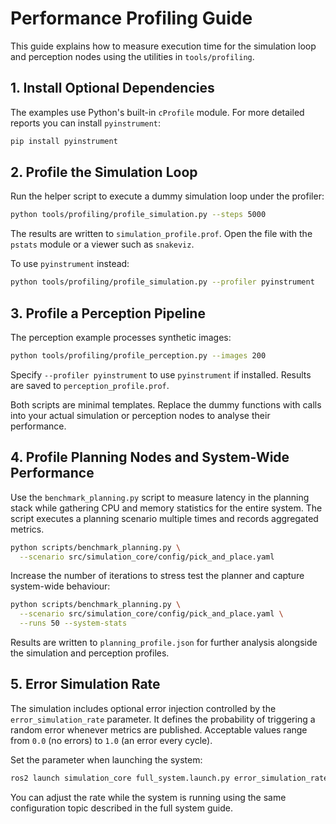 # Performance Profiling Guide

This guide explains how to measure execution time for the simulation loop and perception nodes using the utilities in `tools/profiling`.

## 1. Install Optional Dependencies

The examples use Python's built-in `cProfile` module. For more detailed reports you can install `pyinstrument`:

```bash
pip install pyinstrument
```

## 2. Profile the Simulation Loop

Run the helper script to execute a dummy simulation loop under the profiler:

```bash
python tools/profiling/profile_simulation.py --steps 5000
```

The results are written to `simulation_profile.prof`. Open the file with the `pstats` module or a viewer such as `snakeviz`.

To use `pyinstrument` instead:

```bash
python tools/profiling/profile_simulation.py --profiler pyinstrument
```

## 3. Profile a Perception Pipeline

The perception example processes synthetic images:

```bash
python tools/profiling/profile_perception.py --images 200
```

Specify `--profiler pyinstrument` to use `pyinstrument` if installed. Results are saved to `perception_profile.prof`.

Both scripts are minimal templates. Replace the dummy functions with calls into your actual simulation or perception nodes to analyse their performance.

## 4. Profile Planning Nodes and System-Wide Performance

Use the `benchmark_planning.py` script to measure latency in the planning stack while gathering CPU and memory statistics for the entire system. The script executes a planning scenario multiple times and records aggregated metrics.

```bash
python scripts/benchmark_planning.py \
  --scenario src/simulation_core/config/pick_and_place.yaml
```

Increase the number of iterations to stress test the planner and capture system-wide behaviour:

```bash
python scripts/benchmark_planning.py \
  --scenario src/simulation_core/config/pick_and_place.yaml \
  --runs 50 --system-stats
```

Results are written to `planning_profile.json` for further analysis alongside the simulation and perception profiles.

## 5. Error Simulation Rate

The simulation includes optional error injection controlled by the
`error_simulation_rate` parameter. It defines the probability of triggering a
random error whenever metrics are published. Acceptable values range from `0.0`
(no errors) to `1.0` (an error every cycle).

Set the parameter when launching the system:

```bash
ros2 launch simulation_core full_system.launch.py error_simulation_rate:=0.3
```

You can adjust the rate while the system is running using the same configuration
topic described in the full system guide.
